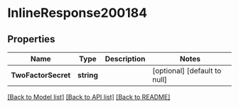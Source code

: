 # InlineResponse200184

## Properties
Name | Type | Description | Notes
------------ | ------------- | ------------- | -------------
**TwoFactorSecret** | **string** |  | [optional] [default to null]

[[Back to Model list]](../README.md#documentation-for-models) [[Back to API list]](../README.md#documentation-for-api-endpoints) [[Back to README]](../README.md)

